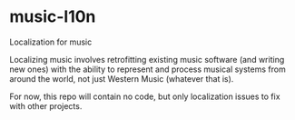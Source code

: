 # music-l10n
Localization for music

Localizing music involves retrofitting existing music software (and writing new ones) with the ability to represent and process musical systems from around the world, not just Western Music (whatever that is).

For now, this repo will contain no code, but only localization issues to fix with other projects.
